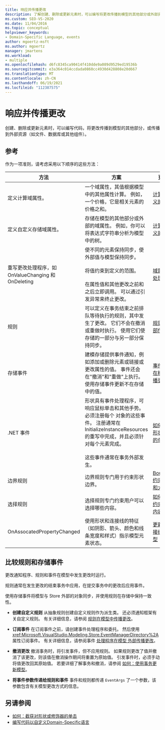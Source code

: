 ```yaml
---
title: 响应并传播更改
description: 了解创建、删除或更新元素时，可以编写将更改传播到模型的其他部分或外部资源的代码。
ms.custom: SEO-VS-2020
ms.date: 11/04/2016
ms.topic: conceptual
helpviewer_keywords:
- Domain-Specific Language, events
author: mgoertz-msft
ms.author: mgoertz
manager: jmartens
ms.workload:
- multiple
ms.openlocfilehash: d6fc8345ca90414f410dde9a089d9529ed19536b
ms.sourcegitcommit: e3a364c014ccdada0860cc4930d428808e20d667
ms.translationtype: MT
ms.contentlocale: zh-CN
ms.lasthandoff: 06/19/2021
ms.locfileid: "112387575"
---
```

# <a name="respond-to-and-propagate-changes"></a>响应并传播更改

创建、删除或更新元素时，可以编写代码，将更改传播到模型的其他部分，或传播到外部资源（如文件、数据库或其他组件）。

## <a name="reference"></a>参考

作为一项准则，请考虑采用以下顺序的这些方法：

|方法|方案|更多信息|
|-|-|-|
|定义计算域属性。|一个域属性，其值根据模型中的其他属性计算。 例如，一个价格，它是相关元素的价格之和。|[计算的和自定义的存储属性](../modeling/calculated-and-custom-storage-properties.md)|
|定义自定义存储域属性。|存储在模型的其他部分或外部的域属性。 例如，你可以将表达式字符串分析为模型中的树。|[计算的和自定义的存储属性](../modeling/calculated-and-custom-storage-properties.md)|
|重写更改处理程序，如 OnValueChanging 和 OnDeleting|使不同的元素保持同步，使外部值与模型保持同步。<br /><br /> 将值约束到定义的范围。<br /><br /> 在属性值和其他更改之前和之后立即调用。 可以通过引发异常来终止更改。|[域属性值更改处理程序](../modeling/domain-property-value-change-handlers.md)|
|规则|可以定义在事务结束之前排队等待执行的规则，其中发生了更改。 它们不会在撤消或重做时执行。 使用它们使存储的一部分与另一部分保持同步。|[规则在模型内部传播更改](../modeling/rules-propagate-changes-within-the-model.md)|
|存储事件|建模存储提供事件通知，例如添加或删除元素或链接或更改属性的值。 事件还会在"撤消"和"重做"上执行。 使用存储事件更新不在存储中的值。|[事件处理程序在模型外部传播更改](../modeling/event-handlers-propagate-changes-outside-the-model.md)|
|.NET 事件|形状具有事件处理程序，可响应鼠标单击和其他手势。 必须注册每个 对象的这些事件。 注册通常在 InitializeInstanceResources 的重写中完成，并且必须针对每个元素完成。<br /><br /> 这些事件通常在事务外部发生。|[如何：截获对形状或修饰器的单击](../modeling/how-to-intercept-a-click-on-a-shape-or-decorator.md)|
|边界规则|边界规则专门用于约束形状边界。|[BoundsRules 约束形状位置和大小](/previous-versions/visualstudio/visual-studio-2015/modeling/boundsrules-constrain-shape-location-and-size?preserve-view=true&view=vs-2015)|
|选择规则|选择规则专门约束用户可以选择哪些内容。|[如何：访问和约束当前所选内容](../modeling/how-to-access-and-constrain-the-current-selection.md)|
|OnAssocatedPropertyChanged|使用形状和连接线的特征（如阴影、箭头、颜色和线条宽度和样式）指示模型元素状态。|[更新形状和连接线以反映模型](../modeling/updating-shapes-and-connectors-to-reflect-the-model.md)|

## <a name="compare-rules-and-store-events"></a>比较规则和存储事件

更改通知程序、规则和事件在模型中发生更改时运行。

规则通常在发生更改的结束事务中应用，在提交事务中的更改后应用事件。

使用存储事件将模型与 Store 外部的对象同步，并使用规则在存储中保持一致性。

- **创建自定义规则** 从抽象规则创建自定义规则作为派生类。 还必须通知框架有关自定义规则。 有关详细信息，请参阅 [规则在模型中传播更改](../modeling/rules-propagate-changes-within-the-model.md)。

- **订阅事件** 在订阅事件之前，请创建事件处理程序和委托。 然后使用 <xref:Microsoft.VisualStudio.Modeling.Store.EventManagerDirectory%2A> 属性订阅事件。 有关详细信息，请参阅事件 [处理程序在模型 外部传播更改](../modeling/event-handlers-propagate-changes-outside-the-model.md)。

- **撤消更改** 撤消事务时，将引发事件，但不应用规则。 如果规则更改了值并撤消了该更改，则该值在撤消操作期间将重置为原始值。 引发事件时，必须手动将值更改回其原始值。 若要详细了解事务和撤消，请参阅 [如何：使用事务更新模型](../modeling/how-to-use-transactions-to-update-the-model.md)。

- **将事件参数传递给规则和事件** 事件和规则都传递 `EventArgs` 了一个参数，该参数包含有关模型更改方式的信息。

## <a name="see-also"></a>另请参阅

- [如何：截获对形状或修饰器的单击](../modeling/how-to-intercept-a-click-on-a-shape-or-decorator.md)
- [编写代码以自定义Domain-Specific语言](../modeling/writing-code-to-customise-a-domain-specific-language.md)